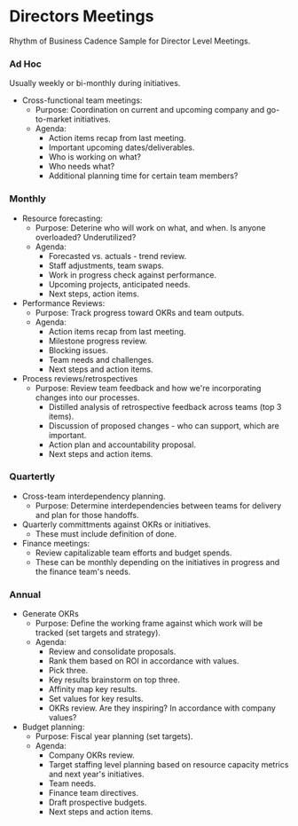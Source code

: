# Directors Meetings

Rhythm of Business Cadence Sample for Director Level Meetings. 

### Ad Hoc
Usually weekly or bi-monthly during initiatives.
- Cross-functional team meetings:
   - Purpose: Coordination on current and upcoming company and go-to-market initiatives.
   - Agenda:
      - Action items recap from last meeting.
      - Important upcoming dates/deliverables.
      - Who is working on what? 
      - Who needs what? 
      - Additional planning time for certain team members?
  
### Monthly
- Resource forecasting:
  - Purpose: Deterine who will work on what, and when. Is anyone overloaded? Underutilized?
  - Agenda:
    - Forecasted vs. actuals - trend review.
    - Staff adjustments, team swaps.
    - Work in progress check against performance.
    - Upcoming projects, anticipated needs.
    - Next steps, action items.
- Performance Reviews:
  - Purpose: Track progress toward OKRs and team outputs.
  - Agenda:
    - Action items recap from last meeting.
    - Milestone progress review.
    - Blocking issues.
    - Team needs and challenges.
    - Next steps and action items.
- Process reviews/retrospectives
  - Purpose: Review team feedback and how we're incorporating changes into our processes.
    - Distilled analysis of retrospective feedback across teams (top 3 items).
    - Discussion of proposed changes - who can support, which are important.
    - Action plan and accountability proposal.
    - Next steps and action items.

### Quartertly
- Cross-team interdependency planning.
  - Purpose: Determine interdependencies between teams for delivery and plan for those handoffs.
- Quarterly committments against OKRs or initiatives. 
  - These must include definition of done. 
- Finance meetings:
  - Review capitalizable team efforts and budget spends.
  - These can be monthly depending on the initiatives in progress and the finance team's needs.

### Annual 
- Generate OKRs
  - Purpose: Define the working frame against which work will be tracked (set targets and strategy).
  - Agenda: 
    - Review and consolidate proposals.
    - Rank them based on ROI in accordance with values.
    - Pick three.
    - Key results brainstorm on top three.
    - Affinity map key results.
    - Set values for key results.
    - OKRs review. Are they inspiring? In accordance with company values?
- Budget planning:
  - Purpose: Fiscal year planning (set targets).
  - Agenda:
    - Company OKRs review.
    - Target staffing level planning based on resource capacity metrics and next year's initiatives.
    - Team needs.
    - Finance team directives.
    - Draft prospective budgets.
    - Next steps and action items.
